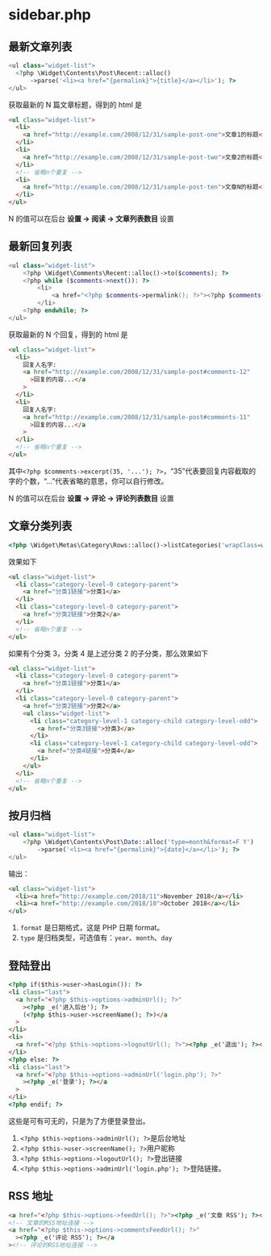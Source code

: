 # sidebar.php

## 最新文章列表

```php
<ul class="widget-list">
  <?php \Widget\Contents\Post\Recent::alloc()
      ->parse('<li><a href="{permalink}">{title}</a></li>'); ?>
</ul>
```

获取最新的 N 篇文章标题，得到的 html 是

```html
<ul class="widget-list">
  <li>
    <a href="http://example.com/2008/12/31/sample-post-one">文章1的标题</a>
  </li>
  <li>
    <a href="http://example.com/2008/12/31/sample-post-two">文章2的标题</a>
  </li>
  <!-- 省略n个重复 -->
  <li>
    <a href="http://example.com/2008/12/31/sample-post-ten">文章N的标题</a>
  </li>
</ul>
```

N 的值可以在后台 **设置 → 阅读 → 文章列表数目** 设置

## 最新回复列表

```php
<ul class="widget-list">
    <?php \Widget\Comments\Recent::alloc()->to($comments); ?>
    <?php while ($comments->next()): ?>
        <li>
            <a href="<?php $comments->permalink(); ?>"><?php $comments->author(false); ?></a>: <?php $comments->excerpt(35, '...'); ?>
        </li>
    <?php endwhile; ?>
</ul>
```

获取最新的 N 个回复，得到的 html 是

```html
<ul class="widget-list">
  <li>
    回复人名字:
    <a href="http://example.com/2008/12/31/sample-post#comments-12"
      >回复的内容...</a
    >
  </li>
  <li>
    回复人名字:
    <a href="http://example.com/2008/12/31/sample-post#comments-11"
      >回复的内容...</a
    >
  </li>
  <!-- 省略n个重复 -->
</ul>
```

其中`<?php $comments->excerpt(35, '...'); ?>`，“35”代表要回复内容截取的字的个数，“…”代表省略的意思，你可以自行修改。

N 的值可以在后台 **设置 → 评论 → 评论列表数目** 设置

## 文章分类列表

```php
<?php \Widget\Metas\Category\Rows::alloc()->listCategories('wrapClass=widget-list'); ?>
```

效果如下

```html
<ul class="widget-list">
  <li class="category-level-0 category-parent">
    <a href="分类1链接">分类1</a>
  </li>
  <li class="category-level-0 category-parent">
    <a href="分类2链接">分类2</a>
  </li>
  <!-- 省略n个重复 -->
</ul>
```

如果有个分类 3，分类 4 是上述分类 2 的子分类，那么效果如下

```html
<ul class="widget-list">
  <li class="category-level-0 category-parent">
    <a href="分类1链接">分类1</a>
  </li>
  <li class="category-level-0 category-parent">
    <a href="分类2链接">分类2</a>
    <ul class="widget-list">
      <li class="category-level-1 category-child category-level-odd">
        <a href="分类3链接">分类3</a>
      </li>
      <li class="category-level-1 category-child category-level-odd">
        <a href="分类4链接">分类4</a>
      </li>
    </ul>
  </li>
  <!-- 省略n个重复 -->
</ul>
```

## 按月归档

```php
<ul class="widget-list">
    <?php \Widget\Contents\Post\Date::alloc('type=month&format=F Y')
        ->parse('<li><a href="{permalink}">{date}</a></li>'); ?>
</ul>
```

输出：

```html
<ul class="widget-list">
  <li><a href="http://example.com/2018/11">November 2018</a></li>
  <li><a href="http://example.com/2018/10">October 2018</a></li>
</ul>
```

1. `format` 是日期格式，这是 PHP 日期 format。
2. `type` 是归档类型，可选值有：`year`、`month`、`day`

## 登陆登出

```html
<?php if($this->user->hasLogin()): ?>
<li class="last">
  <a href="<?php $this->options->adminUrl(); ?>"
    ><?php _e('进入后台'); ?>
    (<?php $this->user->screenName(); ?>)</a
  >
</li>
<li>
  <a href="<?php $this->options->logoutUrl(); ?>"><?php _e('退出'); ?></a>
</li>
<?php else: ?>
<li class="last">
  <a href="<?php $this->options->adminUrl('login.php'); ?>"
    ><?php _e('登录'); ?></a
  >
</li>
<?php endif; ?>
```

这些是可有可无的，只是为了方便登录登出。
1. `<?php $this->options->adminUrl(); ?>`是后台地址
2. `<?php $this->user->screenName(); ?>`用户昵称
3. `<?php $this->options->logoutUrl(); ?>`登出链接
4. `<?php $this->options->adminUrl('login.php'); ?>`登陆链接。

## RSS 地址

```html
<a href="<?php $this->options->feedUrl(); ?>"><?php _e('文章 RSS'); ?></a>
<!-- 文章的RSS地址连接 -->
<a href="<?php $this->options->commentsFeedUrl(); ?>"
  ><?php _e('评论 RSS'); ?></a
><!-- 评论的RSS地址连接 -->
```
